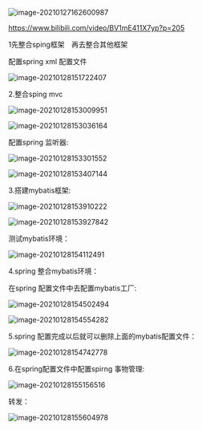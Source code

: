 ![image-20210127162600987](/home/lj/.config/Typora/typora-user-images/image-20210127162600987.png)

https://www.bilibili.com/video/BV1mE411X7yp?p=205

1先整合sping框架　再去整合其他框架

配置spring xml 配置文件

![image-20210128151722407](/home/lj/.config/Typora/typora-user-images/image-20210128151722407.png)

2.整合sping mvc 

![image-20210128153009951](/home/lj/.config/Typora/typora-user-images/image-20210128153009951.png)

![image-20210128153036164](/home/lj/.config/Typora/typora-user-images/image-20210128153036164.png)

配置spring 监听器:

![image-20210128153301552](/home/lj/.config/Typora/typora-user-images/image-20210128153301552.png)

![image-20210128153407144](/home/lj/.config/Typora/typora-user-images/image-20210128153407144.png)

3.搭建mybatis框架:

![image-20210128153910222](/home/lj/.config/Typora/typora-user-images/image-20210128153910222.png)

![image-20210128153927842](/home/lj/.config/Typora/typora-user-images/image-20210128153927842.png)

测试mybatis环境：

![image-20210128154112491](/home/lj/.config/Typora/typora-user-images/image-20210128154112491.png)

4.spring 整合mybatis环境：

在spring 配置文件中去配置mybatis工厂:

![image-20210128154502494](/home/lj/.config/Typora/typora-user-images/image-20210128154502494.png)

![image-20210128154554282](/home/lj/.config/Typora/typora-user-images/image-20210128154554282.png)

5.spring 配置完成以后就可以删除上面的mybatis配置文件：

![image-20210128154742778](/home/lj/.config/Typora/typora-user-images/image-20210128154742778.png)

6.在spring配置文件中配置spirng 事物管理:

![image-20210128155156516](/home/lj/.config/Typora/typora-user-images/image-20210128155156516.png)

转发：

![image-20210128155604978](/home/lj/.config/Typora/typora-user-images/image-20210128155604978.png)
